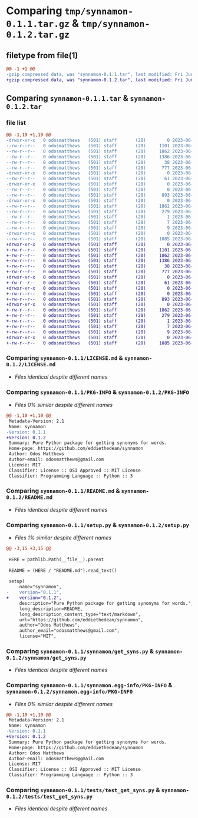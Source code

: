 # Comparing `tmp/synnamon-0.1.1.tar.gz` & `tmp/synnamon-0.1.2.tar.gz`

## filetype from file(1)

```diff
@@ -1 +1 @@
-gzip compressed data, was "synnamon-0.1.1.tar", last modified: Fri Jun 30 15:52:18 2023, max compression
+gzip compressed data, was "synnamon-0.1.2.tar", last modified: Fri Jun 30 16:10:45 2023, max compression
```

## Comparing `synnamon-0.1.1.tar` & `synnamon-0.1.2.tar`

### file list

```diff
@@ -1,19 +1,19 @@
-drwxr-xr-x   0 odosmatthews   (501) staff       (20)        0 2023-06-30 15:52:18.668299 synnamon-0.1.1/
--rw-r--r--   0 odosmatthews   (501) staff       (20)     1101 2023-06-28 16:29:02.000000 synnamon-0.1.1/LICENSE.md
--rw-r--r--   0 odosmatthews   (501) staff       (20)     1862 2023-06-30 15:52:18.668037 synnamon-0.1.1/PKG-INFO
--rw-r--r--   0 odosmatthews   (501) staff       (20)     1386 2023-06-30 15:50:01.000000 synnamon-0.1.1/README.md
--rw-r--r--   0 odosmatthews   (501) staff       (20)       38 2023-06-30 15:52:18.668387 synnamon-0.1.1/setup.cfg
--rw-r--r--   0 odosmatthews   (501) staff       (20)      777 2023-06-30 15:50:42.000000 synnamon-0.1.1/setup.py
-drwxr-xr-x   0 odosmatthews   (501) staff       (20)        0 2023-06-30 15:52:18.654022 synnamon-0.1.1/synnamon/
--rw-r--r--   0 odosmatthews   (501) staff       (20)       61 2023-06-30 15:50:34.000000 synnamon-0.1.1/synnamon/__init__.py
-drwxr-xr-x   0 odosmatthews   (501) staff       (20)        0 2023-06-30 15:52:18.667024 synnamon-0.1.1/synnamon/data/
--rw-r--r--   0 odosmatthews   (501) staff       (20)        0 2023-06-30 14:54:31.000000 synnamon-0.1.1/synnamon/data/__init__.py
--rw-r--r--   0 odosmatthews   (501) staff       (20)      893 2023-06-30 15:51:40.000000 synnamon-0.1.1/synnamon/get_syns.py
-drwxr-xr-x   0 odosmatthews   (501) staff       (20)        0 2023-06-30 15:52:18.666586 synnamon-0.1.1/synnamon.egg-info/
--rw-r--r--   0 odosmatthews   (501) staff       (20)     1862 2023-06-30 15:52:18.000000 synnamon-0.1.1/synnamon.egg-info/PKG-INFO
--rw-r--r--   0 odosmatthews   (501) staff       (20)      279 2023-06-30 15:52:18.000000 synnamon-0.1.1/synnamon.egg-info/SOURCES.txt
--rw-r--r--   0 odosmatthews   (501) staff       (20)        1 2023-06-30 15:52:18.000000 synnamon-0.1.1/synnamon.egg-info/dependency_links.txt
--rw-r--r--   0 odosmatthews   (501) staff       (20)        7 2023-06-30 15:52:18.000000 synnamon-0.1.1/synnamon.egg-info/requires.txt
--rw-r--r--   0 odosmatthews   (501) staff       (20)        9 2023-06-30 15:52:18.000000 synnamon-0.1.1/synnamon.egg-info/top_level.txt
-drwxr-xr-x   0 odosmatthews   (501) staff       (20)        0 2023-06-30 15:52:18.667436 synnamon-0.1.1/tests/
--rw-r--r--   0 odosmatthews   (501) staff       (20)     1085 2023-06-30 15:07:16.000000 synnamon-0.1.1/tests/test_get_syns.py
+drwxr-xr-x   0 odosmatthews   (501) staff       (20)        0 2023-06-30 16:10:45.740779 synnamon-0.1.2/
+-rw-r--r--   0 odosmatthews   (501) staff       (20)     1101 2023-06-28 16:29:02.000000 synnamon-0.1.2/LICENSE.md
+-rw-r--r--   0 odosmatthews   (501) staff       (20)     1862 2023-06-30 16:10:45.740474 synnamon-0.1.2/PKG-INFO
+-rw-r--r--   0 odosmatthews   (501) staff       (20)     1386 2023-06-30 15:50:01.000000 synnamon-0.1.2/README.md
+-rw-r--r--   0 odosmatthews   (501) staff       (20)       38 2023-06-30 16:10:45.740870 synnamon-0.1.2/setup.cfg
+-rw-r--r--   0 odosmatthews   (501) staff       (20)      777 2023-06-30 16:10:20.000000 synnamon-0.1.2/setup.py
+drwxr-xr-x   0 odosmatthews   (501) staff       (20)        0 2023-06-30 16:10:45.734571 synnamon-0.1.2/synnamon/
+-rw-r--r--   0 odosmatthews   (501) staff       (20)       61 2023-06-30 16:10:29.000000 synnamon-0.1.2/synnamon/__init__.py
+drwxr-xr-x   0 odosmatthews   (501) staff       (20)        0 2023-06-30 16:10:45.739564 synnamon-0.1.2/synnamon/data/
+-rw-r--r--   0 odosmatthews   (501) staff       (20)        0 2023-06-30 14:54:31.000000 synnamon-0.1.2/synnamon/data/__init__.py
+-rw-r--r--   0 odosmatthews   (501) staff       (20)      893 2023-06-30 15:51:40.000000 synnamon-0.1.2/synnamon/get_syns.py
+drwxr-xr-x   0 odosmatthews   (501) staff       (20)        0 2023-06-30 16:10:45.739170 synnamon-0.1.2/synnamon.egg-info/
+-rw-r--r--   0 odosmatthews   (501) staff       (20)     1862 2023-06-30 16:10:45.000000 synnamon-0.1.2/synnamon.egg-info/PKG-INFO
+-rw-r--r--   0 odosmatthews   (501) staff       (20)      279 2023-06-30 16:10:45.000000 synnamon-0.1.2/synnamon.egg-info/SOURCES.txt
+-rw-r--r--   0 odosmatthews   (501) staff       (20)        1 2023-06-30 16:10:45.000000 synnamon-0.1.2/synnamon.egg-info/dependency_links.txt
+-rw-r--r--   0 odosmatthews   (501) staff       (20)        7 2023-06-30 16:10:45.000000 synnamon-0.1.2/synnamon.egg-info/requires.txt
+-rw-r--r--   0 odosmatthews   (501) staff       (20)        9 2023-06-30 16:10:45.000000 synnamon-0.1.2/synnamon.egg-info/top_level.txt
+drwxr-xr-x   0 odosmatthews   (501) staff       (20)        0 2023-06-30 16:10:45.739915 synnamon-0.1.2/tests/
+-rw-r--r--   0 odosmatthews   (501) staff       (20)     1085 2023-06-30 15:07:16.000000 synnamon-0.1.2/tests/test_get_syns.py
```

### Comparing `synnamon-0.1.1/LICENSE.md` & `synnamon-0.1.2/LICENSE.md`

 * *Files identical despite different names*

### Comparing `synnamon-0.1.1/PKG-INFO` & `synnamon-0.1.2/PKG-INFO`

 * *Files 0% similar despite different names*

```diff
@@ -1,10 +1,10 @@
 Metadata-Version: 2.1
 Name: synnamon
-Version: 0.1.1
+Version: 0.1.2
 Summary: Pure Python package for getting synonyms for words.
 Home-page: https://github.com/eddiethedean/synnamon
 Author: Odos Matthews
 Author-email: odosmatthews@gmail.com
 License: MIT
 Classifier: License :: OSI Approved :: MIT License
 Classifier: Programming Language :: Python :: 3
```

### Comparing `synnamon-0.1.1/README.md` & `synnamon-0.1.2/README.md`

 * *Files identical despite different names*

### Comparing `synnamon-0.1.1/setup.py` & `synnamon-0.1.2/setup.py`

 * *Files 1% similar despite different names*

```diff
@@ -3,15 +3,15 @@
 
 HERE = pathlib.Path(__file__).parent
 
 README = (HERE / "README.md").read_text()
 
 setup(
     name="synnamon",
-    version="0.1.1",
+    version="0.1.2",
     description="Pure Python package for getting synonyms for words.",
     long_description=README,
     long_description_content_type="text/markdown",
     url="https://github.com/eddiethedean/synnamon",
     author="Odos Matthews",
     author_email="odosmatthews@gmail.com",
     license="MIT",
```

### Comparing `synnamon-0.1.1/synnamon/get_syns.py` & `synnamon-0.1.2/synnamon/get_syns.py`

 * *Files identical despite different names*

### Comparing `synnamon-0.1.1/synnamon.egg-info/PKG-INFO` & `synnamon-0.1.2/synnamon.egg-info/PKG-INFO`

 * *Files 0% similar despite different names*

```diff
@@ -1,10 +1,10 @@
 Metadata-Version: 2.1
 Name: synnamon
-Version: 0.1.1
+Version: 0.1.2
 Summary: Pure Python package for getting synonyms for words.
 Home-page: https://github.com/eddiethedean/synnamon
 Author: Odos Matthews
 Author-email: odosmatthews@gmail.com
 License: MIT
 Classifier: License :: OSI Approved :: MIT License
 Classifier: Programming Language :: Python :: 3
```

### Comparing `synnamon-0.1.1/tests/test_get_syns.py` & `synnamon-0.1.2/tests/test_get_syns.py`

 * *Files identical despite different names*

